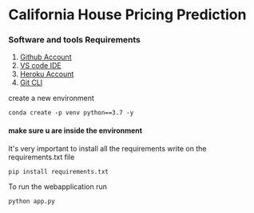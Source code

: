 # California House Pricing Prediction

### Software and tools Requirements
1. [Github Account](https://github.com)
2. [VS code IDE](https://code.visualstudio.com)
3. [Heroku Account](https://heroku.com)
4. [Git CLI]()

create a new environment

```
conda create -p venv python==3.7 -y
```

#### make sure u are inside the environment

It's very important to install all the requirements write on the requirements.txt file

```
pip install requirements.txt
```


To run the webapplication run
```
python app.py
```